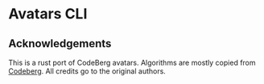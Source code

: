 # Avatars CLI

## Acknowledgements

This is a rust port of CodeBerg avatars. Algorithms are mostly copied from
[Codeberg](https://codeberg.org/Codeberg/Avatars). All credits go to the original authors.
